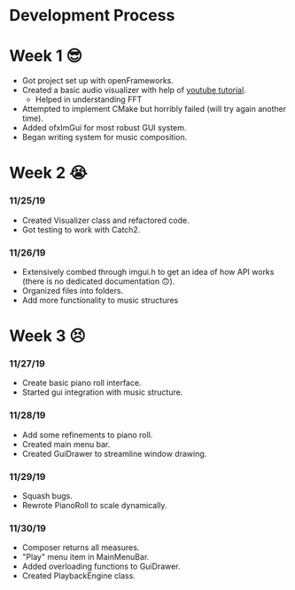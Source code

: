 ﻿# Development Process

# Week 1 😎
- Got project set up with openFrameworks.
- Created a basic audio visualizer with help of [youtube tutorial](https://www.youtube.com/watch?v=IiTsE7P-GDs&list=PL4neAtv21WOmrV8z9rSzL20QpdLU1zJLr&index=37&t=481s).
	- Helped in understanding FFT
- Attempted to implement CMake but horribly failed (will try again another time).
- Added ofxImGui for most robust GUI system.
- Began writing system for music composition.

# Week 2 😭
### 11/25/19
- Created Visualizer class and refactored code.
- Got testing to work with Catch2.
### 11/26/19
- Extensively combed through imgui.h to get an idea of how API works (there is no dedicated documentation 🙃).
- Organized files into folders.
- Add more functionality to music structures

# Week 3 😣
### 11/27/19
- Create basic piano roll interface.
- Started gui integration with music structure.
### 11/28/19
- Add some refinements to piano roll.
- Created main menu bar.
- Created GuiDrawer to streamline window drawing.
### 11/29/19
- Squash bugs.
- Rewrote PianoRoll to scale dynamically.
### 11/30/19
- Composer returns all measures.
- "Play" menu item in MainMenuBar.
- Added overloading functions to GuiDrawer.
- Created PlaybackEngine class.